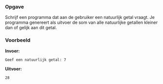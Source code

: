 ### Opgave

Schrijf een programma dat aan de gebruiker een natuurlijk getal vraagt. Je programma genereert als uitvoer de som van alle natuurlijke getallen kleiner dan of gelijk aan dit getal.


### Voorbeeld

**Invoer:**

    Geef een natuurlijk getal: 7


**Uitvoer:**

    28
